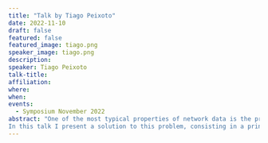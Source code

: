 ```yaml
---
title: "Talk by Tiago Peixoto"
date: 2022-11-10
draft: false
featured: false
featured_image: tiago.png
speaker_image: tiago.png
description:
speaker: Tiago Peixoto
talk-title:
affiliation:
where:
when:
events:
  - Symposium November 2022
abstract: "One of the most typical properties of network data is the presence of homophily, i.e. the increased tendency of an edge to exist between two nodes if they share the same underlying characteristic, such as a social parameter, metabolic role, etc. More broadly, when the underlying similarity parameter is not specified a priori, the same homophily pattern is known as community structure. Another pervasive pattern encountered in the same kinds of networks is transitivity, i.e. the increased tendency of observing an edge between two nodes if they share a neighbor in common. Although these patterns are indicative of two distinct mechanisms of network formation, namely choice or constraint homophily and triadic closure, respectively, they are generically conflated in non-longitudinal data. This is because both processes can result in the same kinds of observation: 1. the preferred connection between nodes of the same kind can induce the presence of triangles involving similar nodes, and 2. the tendency of triangles to be formed can induce the formation of groups of nodes with a higher density of connections between them, when compared to the rest of the network. This conflation means we cannot reliably interpret the underlying mechanisms of network formation merely from the abundance of triangles or observed community structure in network data.
In this talk I present a solution to this problem, consisting in a principled method to disentangle homophily and community structure from triadic closure in network data. This is achieved by formulating a generative model that includes community structure in a first instance, and an iterated process of triadic closure in a second. Based on this model, we develop a Bayesian inference algorithm that is capable of identifying which edges are more likely to be due to community structure or triadic closure, in addition to the underlying community structure itself. As I show, this reconstruction yields a detailed interpretation of the underlying mechanisms of network formation, allowing us to identify macro-scale structures that emerge spontaneously from micro-scale higher-order interactions, and in this way we can separate them from inherently macro-scale structures. I show how the method can evade the detection of spurious communities caused solely by the formation of triangles in the network, and how it can improve the performance of link prediction when compared to the pure version of the model without triadic closure."
---
```


